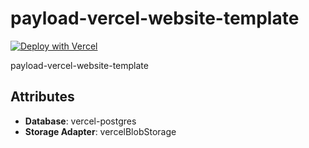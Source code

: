 # payload-vercel-website-template

[![Deploy with Vercel](https://vercel.com/button)](https://vercel.com/new/clone?repository-url=https://github.com/payloadcms/payload/tree/beta/templates/with-vercel-website&project-name=payload-project&env=PAYLOAD_SECRET&build-command=pnpm%20run%20ci&stores=%5B%7B%22type%22:%22postgres%22%7D,%7B%22type%22:%22blob%22%7D%5D)

payload-vercel-website-template

## Attributes

- **Database**: vercel-postgres
- **Storage Adapter**: vercelBlobStorage
